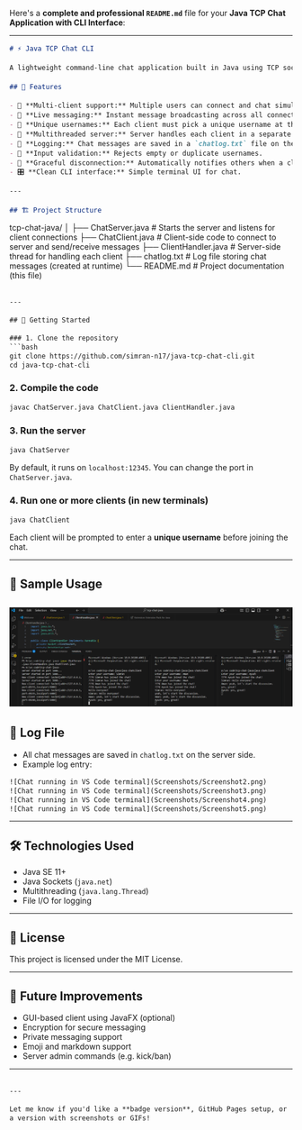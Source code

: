 Here's a **complete and professional `README.md`** file for your **Java TCP Chat Application with CLI Interface**:

---

```markdown
# ⚡ Java TCP Chat CLI

A lightweight command-line chat application built in Java using TCP sockets. This project demonstrates real-time communication between a server and multiple clients using threads.

## 📜 Features

- 🔌 **Multi-client support:** Multiple users can connect and chat simultaneously.
- 💬 **Live messaging:** Instant message broadcasting across all connected users.
- 🔐 **Unique usernames:** Each client must pick a unique username at the start.
- 🧵 **Multithreaded server:** Server handles each client in a separate thread for smooth concurrent communication.
- 💾 **Logging:** Chat messages are saved in a `chatlog.txt` file on the server side.
- 🚫 **Input validation:** Rejects empty or duplicate usernames.
- 🧼 **Graceful disconnection:** Automatically notifies others when a client leaves.
- 🎛️ **Clean CLI interface:** Simple terminal UI for chat.

---

## 🏗️ Project Structure

```

tcp-chat-java/
│
├── ChatServer.java         # Starts the server and listens for client connections
├── ChatClient.java         # Client-side code to connect to server and send/receive messages
├── ClientHandler.java      # Server-side thread for handling each client
├── chatlog.txt             # Log file storing chat messages (created at runtime)
└── README.md               # Project documentation (this file)

````

---

## 🚀 Getting Started

### 1. Clone the repository
```bash
git clone https://github.com/simran-n17/java-tcp-chat-cli.git
cd java-tcp-chat-cli
````

### 2. Compile the code

```bash
javac ChatServer.java ChatClient.java ClientHandler.java
```

### 3. Run the server

```bash
java ChatServer
```

By default, it runs on `localhost:12345`. You can change the port in `ChatServer.java`.

### 4. Run one or more clients (in new terminals)

```bash
java ChatClient
```

Each client will be prompted to enter a **unique username** before joining the chat.

---

## 📌 Sample Usage
![Chat running in VS Code terminal](Screenshots/Screenshot1.png)
---

## 📄 Log File

* All chat messages are saved in `chatlog.txt` on the server side.
* Example log entry:

```
![Chat running in VS Code terminal](Screenshots/Screenshot2.png)
![Chat running in VS Code terminal](Screenshots/Screenshot3.png)
![Chat running in VS Code terminal](Screenshots/Screenshot4.png)
![Chat running in VS Code terminal](Screenshots/Screenshot5.png)
```

---

## 🛠️ Technologies Used

* Java SE 11+
* Java Sockets (`java.net`)
* Multithreading (`java.lang.Thread`)
* File I/O for logging

---

## 📄 License

This project is licensed under the MIT License.

---

## 🌟 Future Improvements

* GUI-based client using JavaFX (optional)
* Encryption for secure messaging
* Private messaging support
* Emoji and markdown support
* Server admin commands (e.g. kick/ban)

---

```

---

Let me know if you'd like a **badge version**, GitHub Pages setup, or a version with screenshots or GIFs!
```
